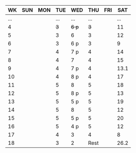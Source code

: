 
| WK | SUN | MON | TUE | WED | THU | FRI | SAT |
|----|-----|-----|-----|-----|-----|-----|-----|
| ... |    |     | ... | ... | ... |     | ... |
| 4  |     |     |~~3~~|~~6 p~~|~~3~~|   | 11  |
| 5  |     |     | 3   | 6 	 | 3   |     | 12  |
| 6  |     |     | 3   | 6 p | 3   |     | 9   |
| 7  |     |     | 4   | 7 p | 4   |     | 14  |
| 8  |     |     | 4   | 7 	 | 4   |     | 15  |
| 9  |     |     | 4   | 7 p | 4   |     | 13.1 |
| 10 |     |     | 4   | 8 p | 4   |     | 17  |
| 11 |     |     | 5   | 8 	 | 5   |     | 18  |
| 12 |     |     | 5   | 8 p | 5   |     | 13  |
| 13 |     |     | 5   | 5 p | 5   |     | 19  |
| 14 |     |     | 5   | 8 	 | 5   |     | 12  |
| 15 |     |     | 5   | 5 p | 5   |     | 20  |
| 16 |     |     | 5   | 4 p | 5   |     | 12  |
| 17 |     |     | 4   | 3   | 4   |     | 8   |
| 18 |     |     | 3   | 2   | Rest|     | 26.2 |
